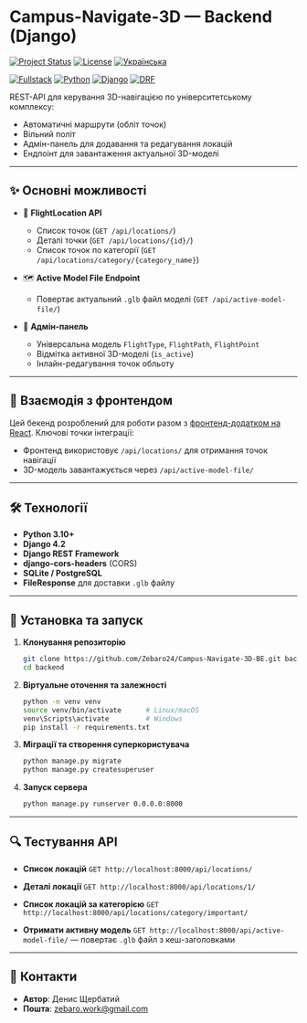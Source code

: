 # Campus-Navigate-3D — Backend (Django)

[![Project Status](https://img.shields.io/badge/Status-In_Development-yellow)]()
[![License](https://img.shields.io/badge/License-MIT-blue.svg)](LICENSE)
[![Українська](https://img.shields.io/badge/Мова-Українська-brightgreen)](README.md)

[![Fullstack](https://img.shields.io/badge/Integration-Fullstack-blueviolet)]()
[![Python](https://img.shields.io/badge/Python-3.10-blue?logo=python)](https://www.python.org/)
[![Django](https://img.shields.io/badge/Django-4.2-green?logo=django)](https://www.djangoproject.com/)
[![DRF](https://img.shields.io/badge/DRF-3.14-yellowgreen?logo=django)](https://www.django-rest-framework.org/)

REST-API для керування 3D-навігацією по університетському комплексу:  
- Автоматичні маршрути (обліт точок)  
- Вільний політ  
- Адмін-панель для додавання та редагування локацій  
- Ендпоінт для завантаження актуальної 3D-моделі

---

## ✨ Основні можливості
- 📍 **FlightLocation API**  
  - Список точок (`GET /api/locations/`)  
  - Деталі точки (`GET /api/locations/{id}/`)
  - Список точок по категорії (`GET /api/locations/category/{category_name}`)  

- 🗺 **Active Model File Endpoint**  
  - Повертає актуальний `.glb` файл моделі (`GET /api/active-model-file/`)

- 🔐 **Адмін-панель**  
  - Універсальна модель `FlightType`, `FlightPath`, `FlightPoint`  
  - Відмітка активної 3D-моделі (`is_active`)  
  - Інлайн-редагування точок обльоту

---

## 🤝 Взаємодія з фронтендом
Цей бекенд розроблений для роботи разом з [фронтенд-додатком на React](https://github.com/Zebaro24/Campus-Navigate-3D-FE).
Ключові точки інтеграції:
- Фронтенд використовує `/api/locations/` для отримання точок навігації
- 3D-модель завантажується через `/api/active-model-file/`

---

## 🛠 Технології
- **Python 3.10+**  
- **Django 4.2**  
- **Django REST Framework**  
- **django-cors-headers** (CORS)  
- **SQLite / PostgreSQL**  
- **FileResponse** для доставки `.glb` файлу

---

## 🚀 Установка та запуск

1. **Клонування репозиторію**  
   ```bash
   git clone https://github.com/Zebaro24/Campus-Navigate-3D-BE.git backend
   cd backend
   ```

2. **Віртуальне оточення та залежності**

   ```bash
   python -m venv venv
   source venv/bin/activate      # Linux/macOS
   venv\Scripts\activate         # Windows
   pip install -r requirements.txt
   ```

3. **Міграції та створення суперкористувача**

   ```bash
   python manage.py migrate
   python manage.py createsuperuser
   ```

4. **Запуск сервера**

   ```bash
   python manage.py runserver 0.0.0.0:8000
   ```

---

## 🔍 Тестування API

* **Список локацій**
  `GET http://localhost:8000/api/locations/`

* **Деталі локації**
  `GET http://localhost:8000/api/locations/1/`

* **Список локацій за категорією**
  `GET http://localhost:8000/api/locations/category/important/`

* **Отримати активну модель**
  `GET http://localhost:8000/api/active-model-file/`
  — повертає `.glb` файл з кеш-заголовками

---

## 📧 Контакти
- **Автор**: Денис Щербатий
- **Пошта**: zebaro.work@gmail.com